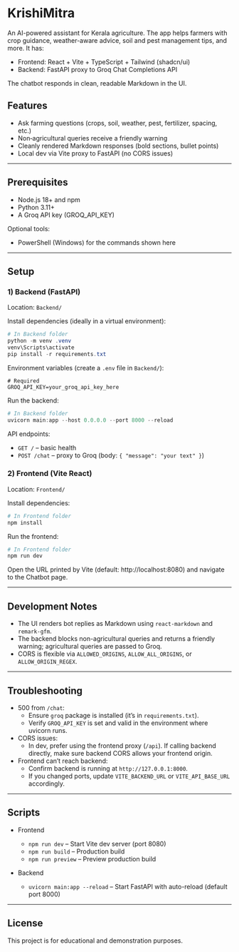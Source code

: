 # KrishiMitra

An AI-powered assistant for Kerala agriculture. The app helps farmers with crop guidance, weather-aware advice, soil and pest management tips, and more. It has:

- Frontend: React + Vite + TypeScript + Tailwind (shadcn/ui)
- Backend: FastAPI proxy to Groq Chat Completions API

The chatbot responds in clean, readable Markdown in the UI.

## Features

- Ask farming questions (crops, soil, weather, pest, fertilizer, spacing, etc.)
- Non‑agricultural queries receive a friendly warning
- Cleanly rendered Markdown responses (bold sections, bullet points)
- Local dev via Vite proxy to FastAPI (no CORS issues)

---

## Prerequisites

- Node.js 18+ and npm
- Python 3.11+
- A Groq API key (GROQ_API_KEY)

Optional tools:
- PowerShell (Windows) for the commands shown here

---

## Setup

### 1) Backend (FastAPI)

Location: `Backend/`

Install dependencies (ideally in a virtual environment):

```powershell
# In Backend folder
python -m venv .venv
venv\Scripts\activate
pip install -r requirements.txt
```

Environment variables (create a `.env` file in `Backend/`):

```
# Required
GROQ_API_KEY=your_groq_api_key_here
```

Run the backend:

```powershell
# In Backend folder
uvicorn main:app --host 0.0.0.0 --port 8000 --reload
```

API endpoints:
- `GET /` – basic health
- `POST /chat` – proxy to Groq (body: `{ "message": "your text" }`)

### 2) Frontend (Vite React)

Location: `Frontend/`

Install dependencies:

```powershell
# In Frontend folder
npm install
```

Run the frontend:

```powershell
# In Frontend folder
npm run dev
```

Open the URL printed by Vite (default: http://localhost:8080) and navigate to the Chatbot page.

---

## Development Notes

- The UI renders bot replies as Markdown using `react-markdown` and `remark-gfm`.
- The backend blocks non-agricultural queries and returns a friendly warning; agricultural queries are passed to Groq.
- CORS is flexible via `ALLOWED_ORIGINS`, `ALLOW_ALL_ORIGINS`, or `ALLOW_ORIGIN_REGEX`.

---

## Troubleshooting

- 500 from `/chat`:
  - Ensure `groq` package is installed (it’s in `requirements.txt`).
  - Verify `GROQ_API_KEY` is set and valid in the environment where uvicorn runs.
- CORS issues:
  - In dev, prefer using the frontend proxy (`/api`). If calling backend directly, make sure backend CORS allows your frontend origin.
- Frontend can’t reach backend:
  - Confirm backend is running at `http://127.0.0.1:8000`.
  - If you changed ports, update `VITE_BACKEND_URL` or `VITE_API_BASE_URL` accordingly.

---

## Scripts

- Frontend
  - `npm run dev` – Start Vite dev server (port 8080)
  - `npm run build` – Production build
  - `npm run preview` – Preview production build

- Backend
  - `uvicorn main:app --reload` – Start FastAPI with auto-reload (default port 8000)

---

## License

This project is for educational and demonstration purposes.
